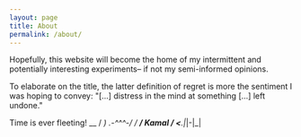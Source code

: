```yaml
---
layout: page
title: About
permalink: /about/
---
```


Hopefully, this website will become the home of my intermittent and potentially interesting experiments– if not my semi-informed opinions.

To elaborate on the title, the latter definition of regret is more the sentiment I was hoping to convey: "[...] distress in the mind at something [...] left undone."

Time is ever fleeting!
                __
               / _)
        .-^^^-/ /
     __/ Kamal /
    <__.|_|-|_|
